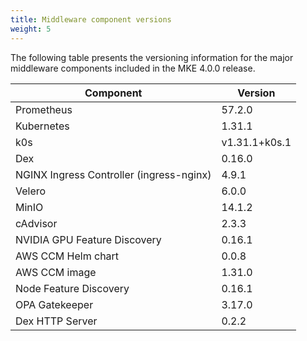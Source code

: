```yaml
---
title: Middleware component versions
weight: 5
---
```


The following table presents the versioning information for the major
middleware components included in the MKE 4.0.0 release.

| Component                                | Version |
|------------------------------------------|---------|
| Prometheus                               | 57.2.0  |
| Kubernetes                               | 1.31.1  |
| k0s                                      | v1.31.1+k0s.1  |
| Dex                                      | 0.16.0  |
| NGINX Ingress Controller (ingress-nginx) | 4.9.1   |
| Velero                                   | 6.0.0   |
| MinIO                                    | 14.1.2  |
| cAdvisor                                 | 2.3.3   |
| NVIDIA GPU Feature Discovery             | 0.16.1  |
| AWS CCM Helm chart                       | 0.0.8   |
| AWS CCM image                            | 1.31.0  |
| Node Feature Discovery                   | 0.16.1  |
| OPA Gatekeeper                           | 3.17.0  |
| Dex HTTP Server                          | 0.2.2   |